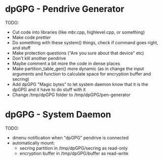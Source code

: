 # dpGPG - Pendrive Generator

TODO:
- Cut code into libraries (like mbr.cpp, highlevel.cpp, or something)
- Make code *prettier*
- Do something with these system() things, check if command goes right, and stuff
- Make protection questions ("Are you sure about that device" etc)
- Don't kill another pendrive
- Maybe comment a bit more the code in dense places
- Make partition_table_gen() more dynamic (as in change the input arguments and function to calculate space for encryption buffer and secring)
- Add dpGPG "Magic bytes" to let system daemon know that it is the dpGPG and it have to do stuff with it
- Change /tmp/dpGPG folder to /tmp/dpGPG/pen-generator

# dpGPG - System Daemon

TODO:
- dmenu notification when "dpGPG" pendrive is connected
- automatically mount:
  - secring partition in /tmp/dpGPG/secring as read-only
  - encryption buffer in /tmp/dpGPG/buffer as read-write
